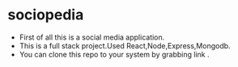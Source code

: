 # sociopedia
* First of all this is a social media application.
* This is a full stack project.Used React,Node,Express,Mongodb. 
* You can clone this repo to your system by grabbing link .
